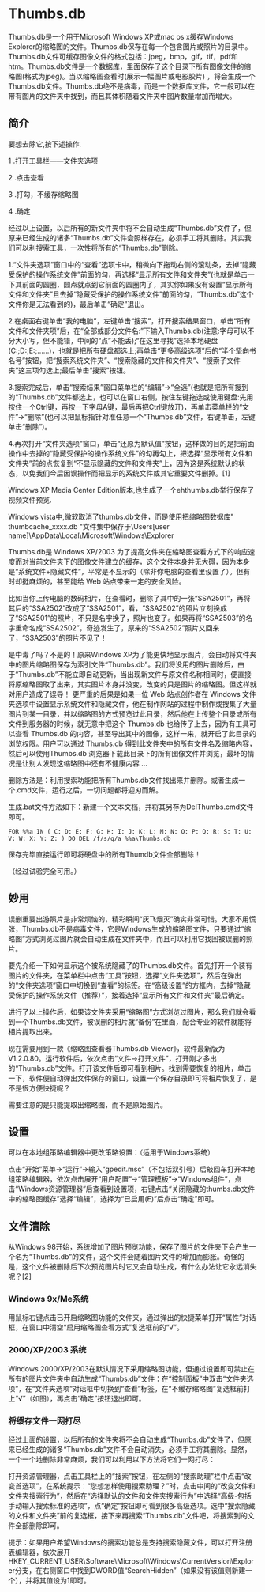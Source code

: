 Thumbs.db
=========

Thumbs.db是一个用于Microsoft Windows XP或mac os x缓存Windows Explorer的缩略图的文件。Thumbs.db保存在每一个包含图片或照片的目录中。Thumbs.db文件可缓存图像文件的格式包括：jpeg，bmp，gif，tif，pdf和htm。Thumbs.db文件是一个数据库，里面保存了这个目录下所有图像文件的缩略图(格式为jpeg)。当以缩略图查看时(展示一幅图片或电影胶片) ，将会生成一个Thumbs.db文件。Thumbs.db绝不是病毒，而是一个数据库文件，它一般可以在带有图片的文件夹中找到，而且其体积随着文件夹中图片数量增加而增大。

## 简介

要想去除它,按下述操作.

1 .打开工具栏——文件夹选项

2 .点击查看

3 .打勾，不缓存缩略图

4 .确定

经过以上设置，以后所有的新文件夹中将不会自动生成“Thumbs.db”文件了，但原来已经生成的诸多“Thumbs.db”文件会照样存在，必须手工将其删除。其实我们可以利搜索工具，一次性将所有的“Thumbs.db”删除。

1.“文件夹选项”窗口中的“查看”选项卡中，稍微向下拖动右侧的滚动条，去掉“隐藏受保护的操作系统文件”前面的勾，再选择“显示所有文件和文件夹”(也就是单击一下其前面的圆圈，圆点就点到它前面的圆圈内了，其实你如果没有设置“显示所有文件和文件夹”且去掉“隐藏受保护的操作系统文件”前面的勾，“Thumbs.db”这个文件你是无法看到的)，最后单击“确定”退出。

2.在桌面右键单击“我的电脑”，左键单击“搜索”，打开搜索结果窗口，单击“所有文件和文件夹项”后，在“全部或部分文件名:”下输入Thumbs.db(注意:字母可以不分大小写，但不能错，中间的“点”不能丢);“在这里寻找”选择本地硬盘(C:;D:;E:;……)，也就是把所有硬盘都选上;再单击“更多高级选项”后的“半个坚向书名号”按钮，把“搜索系统文件夹”、“搜索隐藏的文件和文件夹”、“搜索子文件夹”这三项勾选上;最后单击“搜索”按钮。

3.搜索完成后，单击“搜索结果”窗口菜单栏的“编辑”→“全选”(也就是把所有搜到的“Thumbs.db”文件都选上，也可以在窗口右侧，按住左键拖选或使用键盘:先用按住一个Ctrl键，再按一下字母A键，最后再把Ctrl键放开)，再单击菜单栏的“文件”→“删除”(也可以把鼠标指针对准任意一个“Thumbs.db”文件，右键单击，左键单击“删除”)。

4.再次打开“文件夹选项”窗口，单击“还原为默认值”按钮，这样做的目的是把前面操作中去掉的“隐藏受保护的操作系统文件”的勾再勾上，把选择“显示所有文件和文件夹”前的点恢复到“不显示隐藏的文件和文件夹”上，因为这是系统默认的状态，以免我们今后因误操作而把显示的系统文件或其它重要文件删掉。[1] 

Windows XP Media Center Edition版本,也生成了一个ehthumbs.db举行保存了视频文件预览.

Windows vista中,微软取消了thumbs.db文件，而是使用把缩略图数据库" thumbcache_xxxx.db "文件集中保存于\Users\[user name]\AppData\Local\Microsoft\Windows\Explorer

Thumbs.db是 Windows XP/2003 为了提高文件夹在缩略图查看方式下的响应速度而对当前文件夹下的图像文件建立的缓存，这个文件本身并无大碍，因为本身是“系统文件+隐藏文件”，平常是不显示的（除非你电脑的查看里设置了）。但有时却挺麻烦的，甚至能给 Web 站点带来一定的安全风险。

比如当你上传电脑的数码相片，在查看时，删除了其中的一张“SSA2501”，再将其后的“SSA2502”改成了“SSA2501”，看，“SSA2502”的照片立刻换成了“SSA2501”的照片，不只是名字换了，照片也变了。如果再将“SSA2503”的名字重命名成“SSA2502”，奇迹发生了，原来的“SSA2502”照片又回来了，“SSA2503”的照片不见了！

是中毒了吗？不是的！原来Windows XP为了能更快地显示图片，会自动将文件夹中的图片缩略图保存为索引文件“Thumbs.db”。我们将没用的图片删除后，由于“Thumbs.db”不能立即自动更新，当出现新文件与原文件名称相同时，便直接将原缩略图取了出来，其实图片本身并没变，改变的只是图片的缩略图。但这样就对用户造成了误导！ 更严重的后果是如果一位 Web 站点创作者在 Windows 文件夹选项中设置显示系统文件和隐藏文件，他在制作网站的过程中制作或搜集了大量图片到某一目录，并以缩略图的方式预览过此目录，然后他在上传整个目录或所有文件到服务器的时候，就无意中把这个 Thumbs.db 也给传了上去，因为有工具可以查看 Thumbs.db 的内容，甚至导出其中的图像，这样一来，就开启了此目录的浏览权限。用户可以通过 Thumbs.db 得到此文件夹中的所有文件名及缩略内容，然后可以使用Thumbs.db 浏览器下载此目录下的所有图像文件并浏览，最坏的情况是让别人发现这缩略图中还有不健康内容 ...

删除方法是：利用搜索功能把所有Thumbs.db文件找出来并删除。或者生成一个.cmd文件，运行之后，一切问题都将迎刃而解。

生成.bat文件方法如下：新建一个文本文档，并将其另存为DelThumbs.cmd文件即可。

    FOR %%a IN ( C: D: E: F: G: H: I: J: K: L: M: N: O: P: Q: R: S: T: U: V: W: X: Y: Z: ) DO DEL /f/s/q/a %%a\Thumbs.db

保存完毕直接运行即可将硬盘中的所有Thumdb文件全部删除！

（经过试验完全可用。）

## 妙用

误删重要出游照片是非常烦恼的，精彩瞬间“灰飞烟灭”确实非常可惜。大家不用慌张，Thumbs.db不是病毒文件，它是Windows生成的缩略图文件，只要通过“缩略图”方式浏览过图片就会自动生成在文件夹中，而且可以利用它找回被误删的照片。

要先介绍一下如何显示这个被系统隐藏了的Thumbs.db文件。首先打开一个装有图片的文件夹，在菜单栏中点击“工具”按钮，选择“文件夹选项”，然后在弹出的“文件夹选项”窗口中切换到“查看”的标签。在“高级设置”的方框内，去掉“隐藏受保护的操作系统文件（推荐）”，接着选择“显示所有文件和文件夹”最后确定。

进行了以上操作后，如果该文件夹采用“缩略图”方式浏览过图片，那么我们就会看到一个Thumbs.db文件，被误删的相片就“备份”在里面，配合专业的软件就能将相片提取出来。

现在需要用到一款《缩略图查看器Thumbs.db Viewer》，软件最新版为V1.2.0.80。运行软件后，依次点击“文件→打开文件”，打开刚才多出的“Thumbs.db”文件。打开该文件后即可看到相片。找到需要恢复的相片，单击一下，软件便自动弹出文件保存的窗口，设置一个保存目录即可将相片恢复了，是不是很方便快捷呢？

需要注意的是只能提取出缩略图，而不是原始图片。

## 设置

可以在本地组策略编辑器中更改策略设置：（适用于Windows系统）

点击“开始”菜单->“运行”->输入“gpedit.msc”（不包括双引号）后敲回车打开本地组策略编辑器，依次点击展开“用户配置”->“管理模板”->“Windows组件”，点击“Windows资源管理器”后查看到设置项，右键点击“关闭隐藏的thumbs.db文件中的缩略图缓存”选择“编辑”，选择为“已启用(E)”后点击“确定”即可。

## 文件清除

从Windows 98开始，系统增加了图片预览功能，保存了图片的文件夹下会产生一个名为“Thumbs.db”的文件，这个文件会随着图片文件的增加而膨胀。奇怪的是，这个文件被删除后下次预览图片时它又会自动生成，有什么办法让它永远消失呢？[2] 

### Windows 9x/Me系统

用鼠标右键点击已开启缩略图功能的文件夹，通过弹出的快捷菜单打开“属性”对话框，在窗口中清空“启用缩略图查看方式”复选框前的“√”。

### 2000/XP/2003 系统

Windows 2000/XP/2003在默认情况下采用缩略图功能，但通过设置即可禁止在所有的图片文件夹中自动生成“Thumbs.db”文件：在“控制面板”中双击“文件夹选项”，在“文件夹选项”对话框中切换到“查看”标签，在“不缓存缩略图”复选框前打上“√”（如图），再点击“确定”按钮退出即可。

### 将缓存文件一网打尽

经过上面的设置，以后所有的文件夹将不会自动生成“Thumbs.db”文件了，但原来已经生成的诸多“Thumbs.db”文件不会自动消失，必须手工将其删除。显然，一个一个地删除非常麻烦，我们可以利用以下方法将它们一网打尽：

打开资源管理器，点击工具栏上的“搜索”按钮，在左侧的“搜索助理”栏中点击“改变首选项”，在系统提示：“您想怎样使用搜索助理？”时，点击中间的“改变文件和文件夹搜索行为”，然后在“选择默认的文件和文件夹搜索行为”中选择“高级-包括手动输入搜索标准的选项”，点“确定”按钮即可看到很多高级选项。选中“搜索隐藏的文件和文件夹”前的复选框，接下来再搜索“Thumbs.db”文件吧，将搜索到的文件全部删除即可。

提示：如果用户希望Windows的搜索功能总是支持搜索隐藏文件，可以打开注册表编辑器，依次展开 HKEY_CURRENT_USER\Software\Microsoft\Windows\CurrentVersion\Explorer分支，在右侧窗口中找到DWORD值“SearchHidden”（如果没有该值则新建一个），并将其值设为1即可。
